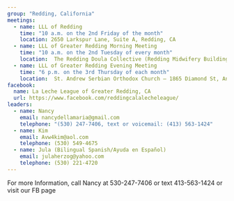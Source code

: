 ```yaml
---
group: "Redding, California"
meetings:
  - name: LLL of Redding
    time: "10 a.m. on the 2nd Friday of the month"
    location: 2650 Larkspur Lane, Suite A, Redding, CA
  - name: LLL of Greater Redding Morning Meeting
    time: "10 a.m. on the 2nd Tuesday of every month"
    location:  The Redding Doula Collective (Redding Midwifery Building) 1727 South St. Redding, CA 96001
  - name: LLL of Greater Redding Evening Meeting
    time: "6 p.m. on the 3rd Thursday of each month"
    location:  St. Andrew Serbian Orthodox Church – 1865 Diamond St, Anderson, CA 96007
facebook: 
  name: La Leche League of Greater Redding, CA
  url: https://www.facebook.com/reddingcalalecheleague/
leaders:
  - name: Nancy 
    email: nancydellamaria@gmail.com
    telephone: "(530) 247-7406, text or voicemail: (413) 563-1424"
  - name: Kim 
    email: Avw4kim@aol.com
    telephone: (530) 549-4675
  - name: Jula (Bilingual Spanish/Ayuda en Español)
    email: julaherzog@yahoo.com
    telephone: (530) 221-4720
---
```

For more Information, call Nancy at 530-247-7406 or text 413-563-1424 or visit our FB page
